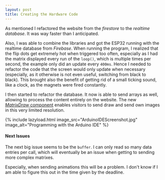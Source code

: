 ```yaml
---
layout: post
title: Creating the Hardware Code
---
```


As mentioned I refactored the website from the *firestore* to the *realtime database*. It was way faster than I anticipated.

Also, I was able to combine the libraries and got the ESP32 running with the realtime database from *Firebase*. 
When running the program, I realized that the flip dots get extremely hot when triggered too often, especially as I had the matrix displayed every run of the `loop()`, which is multiple times per second, the example only did an update every `400ms`. Hence I needed to refactor the code that the screen would only update when necessary (especially, as it otherwise is not even useful, switching from black to black). This brought also the benefit of getting rid of a small ticking sound, like a clock, as the magnets were fired constantly.

I then started to refactor the database. It now is able to send arrays as well, allowing to process the content entirely on the website. The new [*MatrixDraw* component](https://github.com/olivierbrcknr/flipdot-communicator/tree/master/website/components/MatrixDraw) enables visitors to send draw and send own images in this very limited resolution.

{% include lazyload.html image_src="ArduinoIDEScreenshot.jpg" image_alt="Programming with the Arduino IDE" %}

#### Next Issues

The next big issue seems to be the `buffer`. I can only read so many data entries per call, which will eventually be an issue when getting to sending more complex matrixes.

Especially, when sending animations this will be a problem. I don't know if I am able to figure this out in the time given by the deadline.
